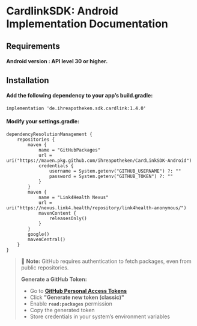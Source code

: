 # CardlinkSDK: Android Implementation Documentation

## Requirements

#### Android version : API level 30 or higher.

## Installation

#### Add the following dependency to your app’s build.gradle:

```
implementation 'de.ihreapotheken.sdk.cardlink:1.4.0'
```
#### Modify your settings.gradle:
```
dependencyResolutionManagement {
    repositories {
        maven {
            name = "GitHubPackages"
            url = uri("https://maven.pkg.github.com/ihreapotheken/CardLinkSDK-Android")
            credentials {
                username = System.getenv("GITHUB_USERNAME") ?: ""
                password = System.getenv("GITHUB_TOKEN") ?: ""
            }
        }
        maven {
            name = "Link4Health Nexus"
            url = uri("https://nexus.link4.health/repository/link4health-anonymous/")
            mavenContent {
                releasesOnly()
            }
        }
        google()
        mavenCentral()
    }
}
```
> 📌 **Note:** GitHub requires authentication to fetch packages, even from public repositories.
>
> **Generate a GitHub Token:**
> - Go to **[GitHub Personal Access Tokens](https://github.com/settings/tokens)**
> - Click **"Generate new token (classic)"**
> - Enable **`read:packages`** permission
> - Copy the generated token
> - Store credentials in your system’s environment variables
